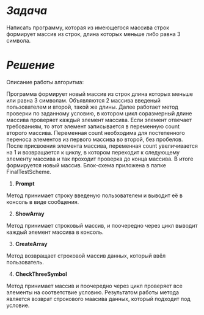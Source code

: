# *Задача*

Написать программу, которая из имеющегося массива строк формирует массив из строк, 
длина которых меньше либо равна 3 символа.

# *Решение*

Описание работы алгоритма:

Программа формирует новый массив из строк длина которых меньше или равна 3 символам. Объявляются 2 массива введеный пользователем и второй, такой же длины. Далее работает метод проверки по заданному условию, в котором цикл соразмерный длине массива проверяет каждый элемент массива. Если элемент отвечает требованиям, то этот элемент записывается в переменную count второго массива.
Переменная count необходима для постепенного переноса элементов из первого массива во второй, без пробелов. После присвоения элемента массива, переменная count
увеличивается на 1 и возвращается к циклу, в котором переходит к следующему элементу массива и так проходит проверка до конца массива. В итоге формируется новый массив.
Блок-схема приложена в папке FinalTestScheme.

1. **Prompt**

Метод принимает строку введеную пользователем и выводит её в консоль в виде сообщения. 

2. **ShowArray**

Метод принимает строковый массив, и поочередно через цикл выводит каждый элемент массива в консоль. 

3. **CreateArray**

Метод возвращает строковой массив данных, который ввёл пользователь. 

4. **CheckThreeSymbol**

Метод принимает массив и поочередно через цикл проверяет все элементы на соответствие условию. Результатом работы метода является возврат строкового маасива данных, который подходит под условие.
